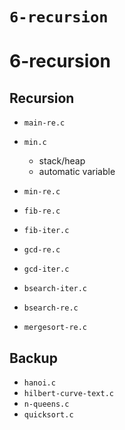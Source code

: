 # `6-recursion`

# 6-recursion

## Recursion

- `main-re.c`

- `min.c`
  - stack/heap
  - automatic variable
- `min-re.c`

- `fib-re.c`
- `fib-iter.c`

- `gcd-re.c`
- `gcd-iter.c`

- `bsearch-iter.c`
- `bsearch-re.c`

- `mergesort-re.c`

## Backup

- `hanoi.c`
- `hilbert-curve-text.c`
- `n-queens.c`
- `quicksort.c`
